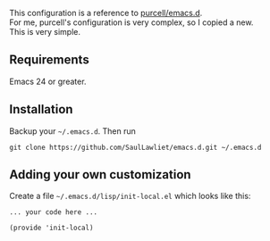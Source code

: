This configuration is a reference to [purcell/emacs.d](https://github.com/purcell/emacs.d).  
For me, purcell's configuration is very complex, so I copied a new.  
This is very simple.

## Requirements
Emacs 24 or greater.

## Installation
Backup your `~/.emacs.d`. Then run
```
git clone https://github.com/SaulLawliet/emacs.d.git ~/.emacs.d
```

## Adding your own customization
Create a file `~/.emacs.d/lisp/init-local.el` which looks like this:
```
... your code here ...

(provide 'init-local)
```
